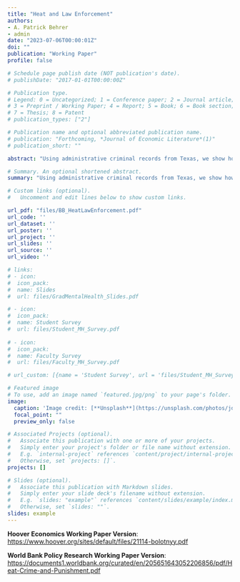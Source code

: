 ```yaml
---
title: "Heat and Law Enforcement"
authors:
- A. Patrick Behrer
- admin
date: "2023-07-06T00:00:01Z"
doi: ""
publication: "Working Paper"
profile: false

# Schedule page publish date (NOT publication's date).
# publishDate: "2017-01-01T00:00:00Z"

# Publication type.
# Legend: 0 = Uncategorized; 1 = Conference paper; 2 = Journal article;
# 3 = Preprint / Working Paper; 4 = Report; 5 = Book; 6 = Book section;
# 7 = Thesis; 8 = Patent
# publication_types: ["2"]

# Publication name and optional abbreviated publication name.
# publication: "Forthcoming, *Journal of Economic Literature*(1)"
# publication_short: ""

abstract: "Using administrative criminal records from Texas, we show how high temperatures affect the decision-making of police officers, prosecutors, and judges. We find that police reduce the number of arrests made per reported crime on the hottest days and that arrests made on these days are more likely to be dismissed in court. For prosecutors, high temperature on the day they announce criminal charges does not appear to affect the nature and severity of the charges. Judges, however, dismiss fewer cases, issue longer prison sentences, and levy higher fines when ruling on hot days. Our results suggest that the psychological and cognitive consequences of exposure to high temperatures have meaningful consequences for criminal defendants as they interact with the criminal justice system."

# Summary. An optional shortened abstract.
summary: "Using administrative criminal records from Texas, we show how high temperatures affect the decision-making of police officers, prosecutors, and judges. We find that police reduce the number of arrests made per reported crime on the hottest days and that arrests made on these days are more likely to be dismissed in court. For prosecutors, high temperature on the day they announce criminal charges does not appear to affect the nature and severity of the charges. Judges, however, dismiss fewer cases, issue longer prison sentences, and levy higher fines when ruling on hot days. Our results suggest that the psychological and cognitive consequences of exposure to high temperatures have meaningful consequences for criminal defendants as they interact with the criminal justice system."

# Custom links (optional).
#   Uncomment and edit lines below to show custom links.

url_pdf: "files/BB_HeatLawEnforcement.pdf"
url_code: '' 
url_dataset: ''
url_poster: ''
url_project: ''
url_slides: ''
url_source: ''
url_video: ''

# links: 
# - icon:
#  icon_pack:
#  name: Slides
#  url: files/GradMentalHealth_Slides.pdf

# - icon: 
#  icon_pack: 
#  name: Student Survey
#  url: files/Student_MH_Survey.pdf
  
# - icon:
#  icon_pack:
#  name: Faculty Survey
#  url: files/Faculty_MH_Survey.pdf

# url_custom: [{name = 'Student Survey', url = 'files/Student_MH_Survey.pdf'}]

# Featured image
# To use, add an image named `featured.jpg/png` to your page's folder. 
image:
  caption: 'Image credit: [**Unsplash**](https://unsplash.com/photos/jdD8gXaTZsc)'
  focal_point: ""
  preview_only: false

# Associated Projects (optional).
#   Associate this publication with one or more of your projects.
#   Simply enter your project's folder or file name without extension.
#   E.g. `internal-project` references `content/project/internal-project/index.md`.
#   Otherwise, set `projects: []`.
projects: []

# Slides (optional).
#   Associate this publication with Markdown slides.
#   Simply enter your slide deck's filename without extension.
#   E.g. `slides: "example"` references `content/slides/example/index.md`.
#   Otherwise, set `slides: ""`.
slides: example
---
```


<b>Hoover Economics Working Paper Version</b>:
https://www.hoover.org/sites/default/files/21114-bolotnyy.pdf


<b>World Bank Policy Research Working Paper Version</b>:
https://documents1.worldbank.org/curated/en/205651643052206856/pdf/Heat-Crime-and-Punishment.pdf
